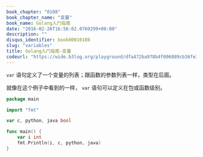 ```yaml
---
book_chapter: "0108"
book_chapter_name: "变量"
book_name: Golang入门指南
date: "2016-02-26T16:56:02.0769299+08:00"
description: ""
disqus_identifier: book00010108
slug: "variables"
title: Golang入门指南-变量
codeurl: "https://wide.b3log.org/playground/dfa472ba978b4f006889cb36fe34c278.go"
---
```


`var` 语句定义了一个变量的列表；跟函数的参数列表一样，类型在后面。

就像在这个例子中看到的一样， `var` 语句可以定义在包或函数级别。

```Go
package main

import "fmt"

var c, python, java bool

func main() {
	var i int
	fmt.Println(i, c, python, java)
}

```

